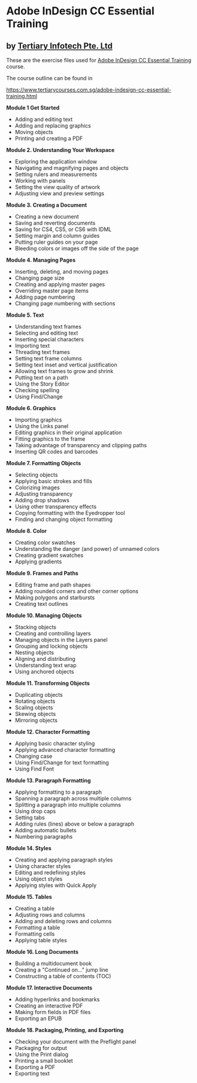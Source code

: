 # Adobe InDesign CC Essential Training
## by [Tertiary Infotech Pte. Ltd](https://www.tertiarycourses.com.sg/)

These are the exercise files used for [Adobe InDesign CC Essential Training](https://www.tertiarycourses.com.sg/adobe-indesign-cc-essential-training.html) course. 

The course outline can be found in 

https://www.tertiarycourses.com.sg/adobe-indesign-cc-essential-training.html

<p><strong>Module 1 Get Started</strong></p>
<ul>
<li>Adding and editing text</li>
<li>Adding and replacing graphics</li>
<li>Moving objects&nbsp;</li>
<li>Printing and creating a PDF</li>
</ul>
<p><strong>Module 2. Understanding Your Workspace</strong></p>
<ul>
<li>Exploring the application window</li>
<li>Navigating and magnifying pages and objects</li>
<li>Setting rulers and measurements</li>
<li>Working with panels</li>
<li>Setting the view quality of artwork</li>
<li>Adjusting view and preview settings</li>
</ul>
<p><strong>Module 3. Creating a Document</strong></p>
<ul>
<li>Creating a new document&nbsp;</li>
<li>Saving and reverting documents&nbsp;</li>
<li>Saving for CS4, CS5, or CS6 with IDML</li>
<li>Setting margin and column guides&nbsp;</li>
<li>Putting ruler guides on your page</li>
<li>Bleeding colors or images off the side of the page</li>
</ul>
<p><strong>Module 4. Managing Pages</strong></p>
<ul>
<li>Inserting, deleting, and moving pages</li>
<li>Changing page size</li>
<li>Creating and applying master pages</li>
<li>Overriding master page items</li>
<li>Adding page numbering</li>
<li>Changing page numbering with sections</li>
</ul>
<p><strong>Module 5. Text</strong></p>
<ul>
<li>Understanding text frames</li>
<li>Selecting and editing text</li>
<li>Inserting special characters</li>
<li>Importing text</li>
<li>Threading text frames</li>
<li>Setting text frame columns</li>
<li>Setting text inset and vertical justification</li>
<li>Allowing text frames to grow and shrink</li>
<li>Putting text on a path</li>
<li>Using the Story Editor</li>
<li>Checking spelling</li>
<li>Using Find/Change</li>
</ul>
<p><strong>Module 6. Graphics</strong></p>
<ul>
<li>Importing graphics</li>
<li>Using the Links panel</li>
<li>Editing graphics in their original application</li>
<li>Fitting graphics to the frame</li>
<li>Taking advantage of transparency and clipping paths</li>
<li>Inserting QR codes and barcodes</li>
</ul>
<p><strong>Module 7. Formatting Objects</strong></p>
<ul>
<li>Selecting objects</li>
<li>Applying basic strokes and fills</li>
<li>Colorizing images</li>
<li>Adjusting transparency</li>
<li>Adding drop shadows</li>
<li>Using other transparency effects</li>
<li>Copying formatting with the Eyedropper tool</li>
<li>Finding and changing object formatting</li>
</ul>
<p><strong>Module 8. Color</strong></p>
<ul>
<li>Creating color swatches</li>
<li>Understanding the danger (and power) of unnamed colors</li>
<li>Creating gradient swatches</li>
<li>Applying gradients</li>
</ul>
<p><strong>Module 9. Frames and Paths</strong></p>
<ul>
<li>Editing frame and path shapes</li>
<li>Adding rounded corners and other corner options</li>
<li>Making polygons and starbursts</li>
<li>Creating text outlines</li>
</ul>
<p><strong>Module 10. Managing Objects</strong></p>
<ul>
<li>Stacking objects</li>
<li>Creating and controlling layers</li>
<li>Managing objects in the Layers panel</li>
<li>Grouping and locking objects</li>
<li>Nesting objects</li>
<li>Aligning and distributing</li>
<li>Understanding text wrap</li>
<li>Using anchored objects</li>
</ul>
<p><strong>Module 11. Transforming Objects</strong></p>
<ul>
<li>Duplicating objects</li>
<li>Rotating objects&nbsp;</li>
<li>Scaling objects</li>
<li>Skewing objects</li>
<li>Mirroring objects</li>
</ul>
<p><strong>Module 12. Character Formatting</strong></p>
<ul>
<li>Applying basic character styling</li>
<li>Applying advanced character formatting</li>
<li>Changing case</li>
<li>Using Find/Change for text formatting</li>
<li>Using Find Font</li>
</ul>
<p><strong>Module 13. Paragraph Formatting</strong></p>
<ul>
<li>Applying formatting to a paragraph</li>
<li>Spanning a paragraph across multiple columns</li>
<li>Splitting a paragraph into multiple columns</li>
<li>Using drop caps</li>
<li>Setting tabs</li>
<li>Adding rules (lines) above or below a paragraph</li>
<li>Adding automatic bullets</li>
<li>Numbering paragraphs</li>
</ul>
<p><strong>Module 14. Styles</strong></p>
<ul>
<li>Creating and applying paragraph styles</li>
<li>Using character styles</li>
<li>Editing and redefining styles</li>
<li>Using object styles</li>
<li>Applying styles with Quick Apply</li>
</ul>
<p><strong>Module 15. Tables</strong></p>
<ul>
<li>Creating a table</li>
<li>Adjusting rows and columns</li>
<li>Adding and deleting rows and columns</li>
<li>Formatting a table</li>
<li>Formatting cells</li>
<li>Applying table styles</li>
</ul>
<p><strong>Module 16. Long Documents</strong></p>
<ul>
<li>Building a multidocument book</li>
<li>Creating a "Continued on..." jump line</li>
<li>Constructing a table of contents (TOC)</li>
</ul>
<p><strong>Module 17. Interactive Documents</strong></p>
<ul>
<li>Adding hyperlinks and bookmarks&nbsp;</li>
<li>Creating an interactive PDF&nbsp;</li>
<li>Making form fields in PDF files&nbsp;</li>
<li>Exporting an EPUB&nbsp;</li>
</ul>
<p><strong>Module 18. Packaging, Printing, and Exporting</strong></p>
<ul>
<li>Checking your document with the Preflight panel&nbsp;</li>
<li>Packaging for output</li>
<li>Using the Print dialog</li>
<li>Printing a small booklet&nbsp;</li>
<li>Exporting a PDF&nbsp;</li>
<li>Exporting text</li>
</ul>

